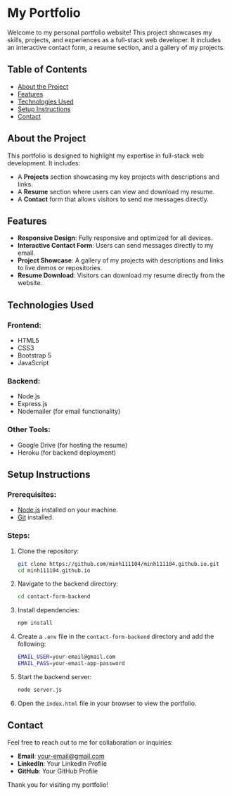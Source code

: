 # My Portfolio

Welcome to my personal portfolio website! This project showcases my skills, projects, and experiences as a full-stack web developer. It includes an interactive contact form, a resume section, and a gallery of my projects.

## Table of Contents
- [About the Project](#about-the-project)
- [Features](#features)
- [Technologies Used](#technologies-used)
- [Setup Instructions](#setup-instructions)
- [Contact](#contact)

## About the Project

This portfolio is designed to highlight my expertise in full-stack web development. It includes:
- A **Projects** section showcasing my key projects with descriptions and links.
- A **Resume** section where users can view and download my resume.
- A **Contact** form that allows visitors to send me messages directly.

## Features

- **Responsive Design**: Fully responsive and optimized for all devices.
- **Interactive Contact Form**: Users can send messages directly to my email.
- **Project Showcase**: A gallery of my projects with descriptions and links to live demos or repositories.
- **Resume Download**: Visitors can download my resume directly from the website.

## Technologies Used

### Frontend:
- HTML5
- CSS3
- Bootstrap 5
- JavaScript

### Backend:
- Node.js
- Express.js
- Nodemailer (for email functionality)

### Other Tools:
- Google Drive (for hosting the resume)
- Heroku (for backend deployment)

## Setup Instructions

### Prerequisites:
- [Node.js](https://nodejs.org/) installed on your machine.
- [Git](https://git-scm.com/) installed.

### Steps:
1. Clone the repository:
   ```bash
   git clone https://github.com/minh111104/minh111104.github.io.git
   cd minh111104.github.io
   ```

2. Navigate to the backend directory:
   ```bash
   cd contact-form-backend
   ```

3. Install dependencies:
   ```bash
   npm install
   ```

4. Create a `.env` file in the `contact-form-backend` directory and add the following:
   ```bash
   EMAIL_USER=your-email@gmail.com
   EMAIL_PASS=your-email-app-password
   ```

5. Start the backend server:
   ```bash
   node server.js
   ```

6. Open the `index.html` file in your browser to view the portfolio.

## Contact

Feel free to reach out to me for collaboration or inquiries:

- **Email**: your-email@gmail.com
- **LinkedIn**: Your LinkedIn Profile
- **GitHub**: Your GitHub Profile


Thank you for visiting my portfolio!
